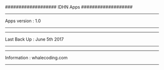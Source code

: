 

###################
IDHN Apps
###################

*******************
Apps version : 1.0
*******************

*******************
Last Back Up : June 5th 2017
*******************

*******************
Information : whalecoding.com 
*******************

